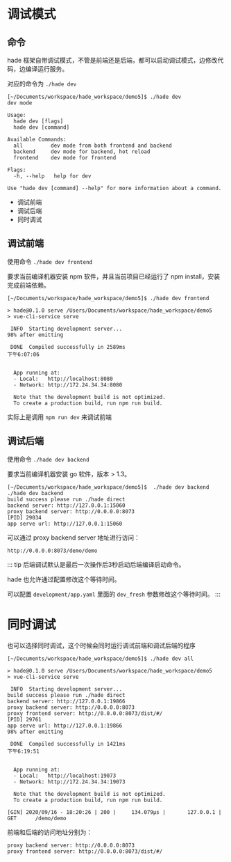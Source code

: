 # 调试模式

## 命令

hade 框架自带调试模式，不管是前端还是后端，都可以启动调试模式，边修改代码，边编译运行服务。

对应的命令为 `./hade dev`

```
[~/Documents/workspace/hade_workspace/demo5]$ ./hade dev
dev mode

Usage:
  hade dev [flags]
  hade dev [command]

Available Commands:
  all         dev mode from both frontend and backend
  backend     dev mode for backend, hot reload
  frontend    dev mode for frontend

Flags:
  -h, --help   help for dev

Use "hade dev [command] --help" for more information about a command.
```

- 调试前端
- 调试后端
- 同时调试

## 调试前端

使用命令 `./hade dev frontend`

要求当前编译机器安装 npm 软件，并且当前项目已经运行了 npm install，安装完成前端依赖。

```
[~/Documents/workspace/hade_workspace/demo5]$ ./hade dev frontend

> hade@0.1.0 serve /Users/Documents/workspace/hade_workspace/demo5
> vue-cli-service serve

 INFO  Starting development server...
98% after emitting

 DONE  Compiled successfully in 2589ms                                                                                                     下午6:07:06


  App running at:
  - Local:   http://localhost:8080
  - Network: http://172.24.34.34:8080

  Note that the development build is not optimized.
  To create a production build, run npm run build.
```

实际上是调用 `npm run dev` 来调试前端

## 调试后端

使用命令 `./hade dev backend`

要求当前编译机器安装 go 软件，版本 > 1.3。

```
[~/Documents/workspace/hade_workspace/demo5]$  ./hade dev backend
./hade dev backend
build success please run ./hade direct
backend server: http://127.0.0.1:15060
proxy backend server: http://0.0.0.0:8073
[PID] 29034
app serve url: http://127.0.0.1:15060
```

可以通过 proxy backend server 地址进行访问： 

`http://0.0.0.0:8073/demo/demo`

::: tip
后端调试默认是最后一次操作后3秒启动后端编译启动命令。

hade 也允许通过配置修改这个等待时间。

可以配置 `development/app.yaml` 里面的 `dev_fresh` 参数修改这个等待时间。
:::

# 同时调试

也可以选择同时调试，这个时候会同时运行调试前端和调试后端的程序

```
[~/Documents/workspace/hade_workspace/demo5]$ ./hade dev all

> hade@0.1.0 serve /Users/Documents/workspace/hade_workspace/demo5
> vue-cli-service serve

 INFO  Starting development server...
build success please run ./hade direct
backend server: http://127.0.0.1:19866
proxy backend server: http://0.0.0.0:8073
proxy frontend server: http://0.0.0.0:8073/dist/#/
[PID] 29761
app serve url: http://127.0.0.1:19866
98% after emitting

 DONE  Compiled successfully in 1421ms                                                                                                     下午6:19:51


  App running at:
  - Local:   http://localhost:19073
  - Network: http://172.24.34.34:19073

  Note that the development build is not optimized.
  To create a production build, run npm run build.

[GIN] 2020/09/16 - 18:20:26 | 200 |     134.079µs |       127.0.0.1 | GET      /demo/demo

```

前端和后端的访问地址分别为：

```
proxy backend server: http://0.0.0.0:8073
proxy frontend server: http://0.0.0.0:8073/dist/#/
```